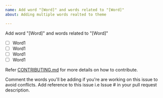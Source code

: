```yaml
---
name: Add word "[Word]" and words related to "[Word]"
about: Adding multiple words realted to theme

---
```


Add word "[Word]" and words related to "[Word]"

- [ ] Word1
- [ ] Word1
- [ ] Word1
- [ ] Word1

Refer [CONTRIBUTING.md](https://github.com/Showndarya/Hacktoberfest/blob/master/CONTRIBUTING.md)  for more details on how to contribute.

Comment the words you'll be adding if you're are working on this issue to avoid conflicts.
Add reference to this issue i.e Issue # in your pull request description.
